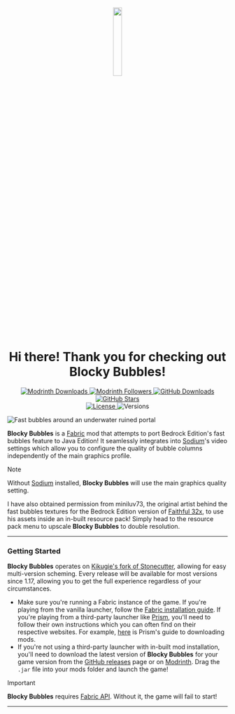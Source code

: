 <h1 align="center">
  <img width="20%" src="https://github.com/axialeaa/BlockyBubbles/assets/116074698/a2fcc89f-abc5-47df-908a-d6c5f6751d09">
  <br>
  Hi there! Thank you for checking out Blocky Bubbles!
</h1>

<p align="center">
  <!-- MODRINTH DOWNLOADS --->
  <a href="https://modrinth.com/mod/blocky-bubbles/versions">
    <img src="https://img.shields.io/modrinth/dt/blocky-bubbles?label=Modrinth Downloads&logo=modrinth&style=flat-square"
       alt="Modrinth Downloads">
  </a>
  <!-- MODRINTH FOLLOWERS --->
  <a href="https://modrinth.com/mod/florum-sporum">
    <img src="https://img.shields.io/modrinth/followers/blocky-bubbles?label=Modrinth Followers&logo=modrinth&style=flat-square"
       alt="Modrinth Followers">
  </a>
  <!-- GITHUB DOWNLOADS --->
  <a href="https://github.com/axialeaa/BlockyBubbles/releases">
    <img src="https://img.shields.io/github/downloads/axialeaa/BlockyBubbles/total?label=GitHub Downloads&logo=github&style=flat-square"
      alt="GitHub Downloads">
  </a>
  <!-- GITHUB STARS --->
  <a href="https://github.com/axialeaa/BlockyBubbles">
    <img src="https://img.shields.io/github/stars/axialeaa/BlockyBubbles?label=GitHub Stars&logo=github&style=flat-square"
      alt="GitHub Stars">
  </a>
  <br>
  <!-- LICENSE --->
  <a href="https://github.com/axialeaa/BlockyBubbles/blob/master/LICENSE">
    <img src="https://img.shields.io/github/license/axialeaa/BlockyBubbles?label=License&style=flat-square"
      alt="License">
  </a>
  <!-- VERSIONS --->
  <img src="https://img.shields.io/modrinth/game-versions/blocky-bubbles?label=Versions&style=flat-square"
    alt="Versions">
</p>

![Fast bubbles around an underwater ruined portal](https://github.com/axialeaa/BlockyBubbles/assets/116074698/c8343ad4-6047-4b33-80a9-a36c667cdfa1)

**Blocky Bubbles** is a [Fabric][fabric] mod that attempts to port Bedrock Edition's fast bubbles feature to Java Edition! It seamlessly integrates into [Sodium][sodium]'s video settings which allow you to configure the quality of bubble columns independently of the main graphics profile.

> [!NOTE]
> Without [Sodium][sodium] installed, **Blocky Bubbles** will use the main graphics quality setting.

I have also obtained permission from miniluv73, the original artist behind the fast bubbles textures for the Bedrock Edition version of [Faithful 32x][faithful], to use his assets inside an in-built resource pack! Simply head to the resource pack menu to upscale **Blocky Bubbles** to double resolution.
***

### Getting Started
**Blocky Bubbles** operates on [Kikugie's fork of Stonecutter][stonecutter-kt], allowing for easy multi-version scheming. Every release will be available for most versions since 1.17, allowing you to get the full experience regardless of your circumstances.

- Make sure you're running a Fabric instance of the game. If you're playing from the vanilla launcher, follow the [Fabric installation guide][fabric-guide]. If you're playing from a third-party launcher like [Prism][prism], you'll need to follow their own instructions which you can often find on their respective websites. For example, [here][prism-guide] is Prism's guide to downloading mods.
- If you're not using a third-party launcher with in-built mod installation, you'll need to download the latest version of **Blocky Bubbles** for your game version from the [GitHub releases][github-releases] page or on [Modrinth][modrinth-versions]. Drag the `.jar` file into your mods folder and launch the game!

> [!IMPORTANT]
> **Blocky Bubbles** requires [Fabric API][fabric-api]. Without it, the game will fail to start!
***

[fabric]: https://fabricmc.net
[fabric-installer]: https://fabricmc.net/use/installer
[fabric-guide]: https://docs.fabricmc.net/players/installing-fabric
[fabric-api]: https://modrinth.com/mod/fabric-api
[prism]: https://prismlauncher.org
[prism-guide]: https://prismlauncher.org/wiki/getting-started/download-mods
[modrinth-versions]: https://modrinth.com/mod/blocky-bubbles/versions
[github-releases]: https://github.com/axialeaa/BlockyBubbles/releases
[stonecutter-kt]: https://github.com/kikugie/stonecutter-kt
[sodium]: https://modrinth.com/mod/sodium
[faithful]: https://faithfulpack.net
